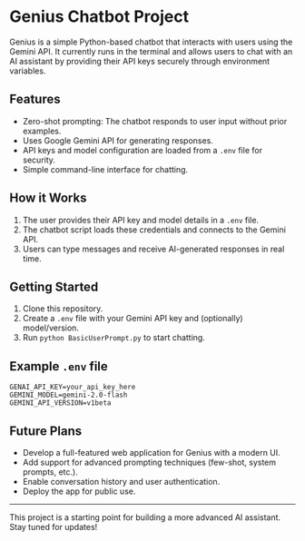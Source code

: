 # Genius Chatbot Project

Genius is a simple Python-based chatbot that interacts with users using the Gemini API. It currently runs in the terminal and allows users to chat with an AI assistant by providing their API keys securely through environment variables.

## Features

- Zero-shot prompting: The chatbot responds to user input without prior examples.
- Uses Google Gemini API for generating responses.
- API keys and model configuration are loaded from a `.env` file for security.
- Simple command-line interface for chatting.

## How it Works

1. The user provides their API key and model details in a `.env` file.
2. The chatbot script loads these credentials and connects to the Gemini API.
3. Users can type messages and receive AI-generated responses in real time.

## Getting Started

1. Clone this repository.
2. Create a `.env` file with your Gemini API key and (optionally) model/version.
3. Run `python BasicUserPrompt.py` to start chatting.

## Example `.env` file

```env
GENAI_API_KEY=your_api_key_here
GEMINI_MODEL=gemini-2.0-flash
GEMINI_API_VERSION=v1beta
```

## Future Plans

- Develop a full-featured web application for Genius with a modern UI.
- Add support for advanced prompting techniques (few-shot, system prompts, etc.).
- Enable conversation history and user authentication.
- Deploy the app for public use.

---

This project is a starting point for building a more advanced AI assistant. Stay tuned for updates!
